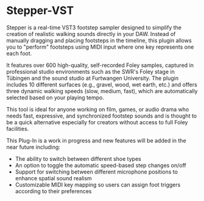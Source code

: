 # Stepper-VST

Stepper is a real-time VST3 footstep sampler designed to simplify the creation of realistic walking sounds directly in your DAW. Instead of manually dragging and placing footsteps in the timeline, this plugin allows you to "perform" footsteps using MIDI input where one key represents one each foot.

It features over 600 high-quality, self-recorded Foley samples, captured in professional studio environments such as the SWR's Foley stage in Tübingen and the sound studio at Furtwangen University. The plugin includes 10 different surfaces (e.g., gravel, wood, wet earth, etc.) and offers three dynamic walking speeds (slow, medium, fast), which are automatically selected based on your playing tempo.

This tool is ideal for anyone working on film, games, or audio drama who needs fast, expressive, and synchronized footstep sounds and is thought to be a quick alternative especially for creators without access to full Foley facilities.

This Plug-In is a work in progress and new features will be added in the near future including:
- The ability to switch between different shoe types 
- An option to toggle the automatic speed-based step changes on/off
- Support for switching between different microphone positions to enhance spatial sound realism
- Customizable MIDI key mapping so users can assign foot triggers according to their preferences
